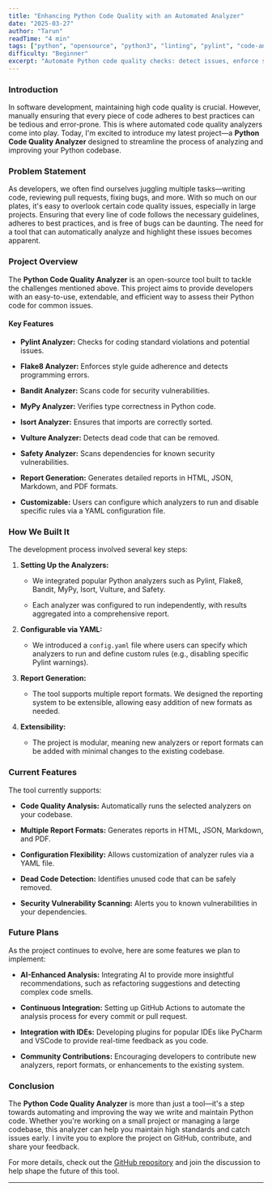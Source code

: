 ```yaml
---
title: "Enhancing Python Code Quality with an Automated Analyzer"
date: "2025-03-27"
author: "Tarun"
readTime: "4 min"
tags: ["python", "opensource", "python3", "linting", "pylint", "code-analyzer", "static-code-analysis", "isort", "flake8", "python-tools"]
difficulty: "Beginner"
excerpt: "Automate Python code quality checks: detect issues, enforce style guides, and scan for vulnerabilities. Explore on GitHub"
---
```

### **Introduction**

In software development, maintaining high code quality is crucial. However, manually ensuring that every piece of code adheres to best practices can be tedious and error-prone. This is where automated code quality analyzers come into play. Today, I'm excited to introduce my latest project—a **Python Code Quality Analyzer** designed to streamline the process of analyzing and improving your Python codebase.

### **Problem Statement**

As developers, we often find ourselves juggling multiple tasks—writing code, reviewing pull requests, fixing bugs, and more. With so much on our plates, it's easy to overlook certain code quality issues, especially in large projects. Ensuring that every line of code follows the necessary guidelines, adheres to best practices, and is free of bugs can be daunting. The need for a tool that can automatically analyze and highlight these issues becomes apparent.

### **Project Overview**

The **Python Code Quality Analyzer** is an open-source tool built to tackle the challenges mentioned above. This project aims to provide developers with an easy-to-use, extendable, and efficient way to assess their Python code for common issues.

#### **Key Features**

* **Pylint Analyzer:** Checks for coding standard violations and potential issues.
    
* **Flake8 Analyzer:** Enforces style guide adherence and detects programming errors.
    
* **Bandit Analyzer:** Scans code for security vulnerabilities.
    
* **MyPy Analyzer:** Verifies type correctness in Python code.
    
* **Isort Analyzer:** Ensures that imports are correctly sorted.
    
* **Vulture Analyzer:** Detects dead code that can be removed.
    
* **Safety Analyzer:** Scans dependencies for known security vulnerabilities.
    
* **Report Generation:** Generates detailed reports in HTML, JSON, Markdown, and PDF formats.
    
* **Customizable:** Users can configure which analyzers to run and disable specific rules via a YAML configuration file.
    

### **How We Built It**

The development process involved several key steps:

1. **Setting Up the Analyzers:**
    
    * We integrated popular Python analyzers such as Pylint, Flake8, Bandit, MyPy, Isort, Vulture, and Safety.
        
    * Each analyzer was configured to run independently, with results aggregated into a comprehensive report.
        
2. **Configurable via YAML:**
    
    * We introduced a `config.yaml` file where users can specify which analyzers to run and define custom rules (e.g., disabling specific Pylint warnings).
        
3. **Report Generation:**
    
    * The tool supports multiple report formats. We designed the reporting system to be extensible, allowing easy addition of new formats as needed.
        
4. **Extensibility:**
    
    * The project is modular, meaning new analyzers or report formats can be added with minimal changes to the existing codebase.
        

### **Current Features**

The tool currently supports:

* **Code Quality Analysis:** Automatically runs the selected analyzers on your codebase.
    
* **Multiple Report Formats:** Generates reports in HTML, JSON, Markdown, and PDF.
    
* **Configuration Flexibility:** Allows customization of analyzer rules via a YAML file.
    
* **Dead Code Detection:** Identifies unused code that can be safely removed.
    
* **Security Vulnerability Scanning:** Alerts you to known vulnerabilities in your dependencies.
    

### **Future Plans**

As the project continues to evolve, here are some features we plan to implement:

* **AI-Enhanced Analysis:** Integrating AI to provide more insightful recommendations, such as refactoring suggestions and detecting complex code smells.
    
* **Continuous Integration:** Setting up GitHub Actions to automate the analysis process for every commit or pull request.
    
* **Integration with IDEs:** Developing plugins for popular IDEs like PyCharm and VSCode to provide real-time feedback as you code.
    
* **Community Contributions:** Encouraging developers to contribute new analyzers, report formats, or enhancements to the existing system.
    

### **Conclusion**

The **Python Code Quality Analyzer** is more than just a tool—it's a step towards automating and improving the way we write and maintain Python code. Whether you're working on a small project or managing a large codebase, this analyzer can help you maintain high standards and catch issues early. I invite you to explore the project on GitHub, contribute, and share your feedback.

For more details, check out the [GitHub repository](https://github.com/tarunsha009/python-code-quality-analyzer) and join the discussion to help shape the future of this tool.

---